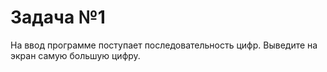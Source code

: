 # Задача №1
На ввод программе поступает последовательность цифр.
Выведите на экран самую большую цифру.
